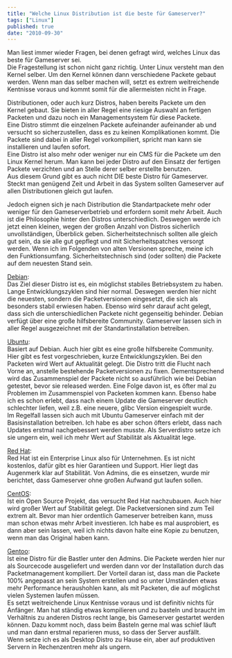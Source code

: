 ```yaml
---
title: "Welche Linux Distribution ist die beste für Gameserver?"
tags: ["Linux"]
published: true
date: "2010-09-30"
---
```


Man liest immer wieder Fragen, bei denen gefragt wird, welches Linux das beste für Gameserver sei.  
Die Fragestellung ist schon nicht ganz richtig. Unter Linux versteht man den Kernel selber. Um den Kernel können dann verschiedene Packete gebaut werden. Wenn man das selber machen will, setzt es extrem weitreichende Kentnisse voraus und kommt somit für die allermeisten nicht in Frage.

Distributionen, oder auch kurz Distros, haben bereits Packete um den Kernel gebaut. Sie bieten in aller Regel eine riesige Auswahl an fertigen Packeten und dazu noch ein Managementsystem für diese Packete.  
Eine Distro stimmt die einzelnen Packete aufeinander aufeinander ab und versucht so sicherzustellen, dass es zu keinen Komplikationen kommt. Die Packete sind dabei in aller Regel vorkompiliert, spricht man kann sie installieren und laufen sofort.  
Eine Distro ist also mehr oder weniger nur ein CMS für die Packete um den Linux Kernel herum. Man kann bei jeder Distro auf den Einsatz der fertigen Packete verzichten und an Stelle derer selber erstellte benutzen.  
Aus diesem Grund gibt es auch nicht DIE beste Distro für Gameserver. Steckt man genügend Zeit und Arbeit in das System sollten Gameserver auf allen Distributionen gleich gut laufen.

Jedoch eignen sich je nach Distribution die Standartpackete mehr oder weniger für den Gameserverbetrieb und erfordern somit mehr Arbeit. Auch ist die Philosophie hinter den Distros unterschiedlich. Deswegen werde ich jetzt einen kleinen, wegen der großen Anzahl von Distros sicherlich unvollständigen, Überblick geben. Sicherheitstechnisch sollten alle gleich gut sein, da sie alle gut gepflegt und mit Sicherheitspatches versorgt werden. Wenn ich im Folgenden von alten Versionen spreche, meine ich den Funktionsumfang. Sicherheitstechnisch sind (oder sollten) die Packete auf dem neuesten Stand sein.  
  
[Debian](http://www.debian.org):  
Das Ziel dieser Distro ist es, ein möglichst stabiles Betriebsystem zu haben. Lange Entwicklungszyklen sind hier normal. Deswegen werden hier nicht die neuesten, sondern die Packetversionen eingesetzt, die sich als besonders stabil erwiesen haben. Ebenso wird sehr darauf acht gelegt, dass sich die unterschiedlichen Packete nicht gegenseitig behinder. Debian verfügt über eine große hilfsbereite Community. Gameserver lassen sich in aller Regel ausgezeichnet mit der Standartinstallation betreiben.

[Ubuntu](http://www.ubuntu.com):  
Basiert auf Debian. Auch hier gibt es eine große hilfsbereite Community. Hier gibt es fest vorgeschrieben, kurze Entwicklungszyklen. Bei den Packeten wird Wert auf Aktualität gelegt. Die Distro tritt die Flucht nach Vorne an, anstelle bestehende Packetversionen zu fixen. Dementsprechend wird das Zusammenspiel der Packete nicht so ausführlich wie bei Debian getestet, bevor sie released werden. Eine Folge davon ist, es öfter mal zu Problemen im Zusammenspiel von Packeten kommen kann. Ebenso habe ich es schon erlebt, dass nach einem Update die Gameserver deutlich schlechter liefen, weil z.B. eine neuere, glibc Version eingespielt wurde.  
Im Regelfall lassen sich auch mit Ubuntu Gameserver einfach mit der Basisinstallation betreiben. Ich habe es aber schon öfters erlebt, dass nach Updates erstmal nachgebessert werden musste. Als Serverdistro setze ich sie ungern ein, weil ich mehr Wert auf Stabilität als Aktualität lege.

[Red Hat](http://www.de.redhat.com/):  
Red Hat ist ein Enterprise Linux also für Unternehmen. Es ist nicht kostenlos, dafür gibt es hier Garantieen und Support. Hier liegt das Augenmerk klar auf Stabilität. Von Admins, die es einsetzen, wurde mir berichtet, dass Gameserver ohne großen Aufwand gut laufen sollen.

[CentOS](http://www.centos.org/):  
Ist ein Open Source Projekt, das versucht Red Hat nachzubauen. Auch hier wird großer Wert auf Stabilität gelegt. Die Packetversionen sind zum Teil extrem alt. Bevor man hier ordentlich Gameserver betreiben kann, muss man schon etwas mehr Arbeit investieren. Ich habe es mal ausprobiert, es dann aber sein lassen, weil ich nichts davon halte eine Kopie zu benutzen, wenn man das Original haben kann.

[Gentoo](http://www.gentoo.de/):  
Ist eine Distro für die Bastler unter den Admins. Die Packete werden hier nur als Sourcecode ausgeliefert und werden dann vor der Installation durch das Packetmanagement kompiliert. Der Vorteil daran ist, dass man die Packete 100% angepasst an sein System erstellen und so unter Umständen etwas mehr Performance heraushohlen kann, als mit Packeten, die auf möglichst vielen Systemen laufen müssen.  
Es setzt weitreichende Linux Kentnisse voraus und ist definitiv nichts für Anfänger. Man hat ständig etwas kompilieren und zu basteln und braucht im Verhältnis zu anderen Distros recht lange, bis Gameserver gestartet werden können. Dazu kommt noch, dass beim Basteln gerne mal was schief läuft und man dann erstmal reparieren muss, so dass der Server ausfällt.  
Wenn setze ich es als Desktop Distro zu Hause ein, aber auf produktiven Servern in Rechenzentren mehr als ungern.

